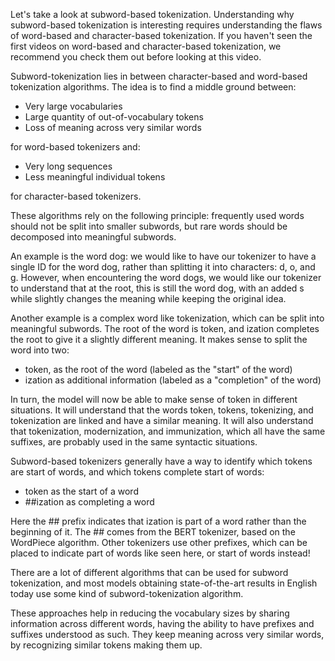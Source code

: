Let's take a look at subword-based tokenization. Understanding why subword-based tokenization is interesting requires understanding the flaws of word-based and character-based tokenization. If you haven't seen the first videos on word-based and character-based tokenization, we recommend you check them out before looking at this video.

Subword-tokenization lies in between character-based and word-based tokenization algorithms. The idea is to find a middle ground between:

- Very large vocabularies
- Large quantity of out-of-vocabulary tokens
- Loss of meaning across very similar words

for word-based tokenizers and:

- Very long sequences
- Less meaningful individual tokens

for character-based tokenizers.

These algorithms rely on the following principle: frequently used words should not be split into smaller subwords, but rare words should be decomposed into meaningful subwords.

An example is the word dog: we would like to have our tokenizer to have a single ID for the word dog, rather than splitting it into characters: d, o, and g. However, when encountering the word dogs, we would like our tokenizer to understand that at the root, this is still the word dog, with an added s while slightly changes the meaning while keeping the original idea.

Another example is a complex word like tokenization, which can be split into meaningful subwords. The root of the word is token, and ization completes the root to give it a slightly different meaning. It makes sense to split the word into two:
- token, as the root of the word (labeled as the "start" of the word)
- ization as additional information (labeled as a "completion" of the word)

In turn, the model will now be able to make sense of token in different situations. It will understand that the words token, tokens, tokenizing, and tokenization are linked and have a similar meaning. It will also understand that tokenization, modernization, and immunization, which all have the same suffixes, are probably used in the same syntactic situations.

Subword-based tokenizers generally have a way to identify which tokens are start of words, and which tokens complete start of words:
- token as the start of a word
- ##ization as completing a word

Here the ## prefix indicates that ization is part of a word rather than the beginning of it. The ## comes from the BERT tokenizer, based on the WordPiece algorithm. Other tokenizers use other prefixes, which can be placed to indicate part of words like seen here, or start of words instead!

There are a lot of different algorithms that can be used for subword tokenization, and most models obtaining state-of-the-art results in English today use some kind of subword-tokenization algorithm.

These approaches help in reducing the vocabulary sizes by sharing information across different words, having the ability to have prefixes and suffixes understood as such. They keep meaning across very similar words, by recognizing similar tokens making them up.